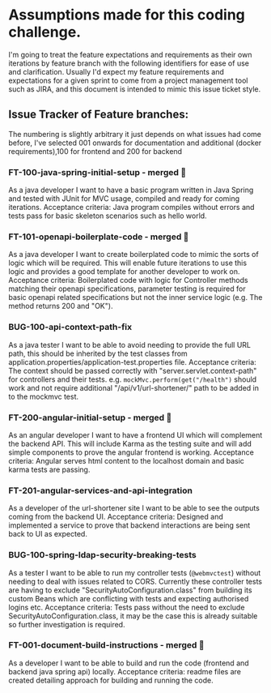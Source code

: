 # Assumptions made for this coding challenge.
I'm going to treat the feature expectations and requirements as their own iterations by feature branch with the following identifiers for ease of use and clarification.
Usually I'd expect my feature requirements and expectations for a given sprint to come from a project management tool such as JIRA, and this document is intended to mimic this issue ticket style.

## Issue Tracker of Feature branches:
The numbering is slightly arbitrary it just depends on what issues had come before, I've selected 001 onwards for documentation and additional (docker requirements),100 for frontend and 200 for backend

### FT-100-java-spring-initial-setup - merged 🚀
As a java developer I want to have a basic program written in Java Spring and tested with JUnit for MVC usage, compiled and ready for coming iterations.
Acceptance criteria: Java program compiles without errors and tests pass for basic skeleton scenarios such as hello world.

### FT-101-openapi-boilerplate-code - merged 🚀
As a java developer I want to create boilerplated code to mimic the sorts of logic which will be required.
This will enable future iterations to use this logic and provides a good template for another developer to work on.
Acceptance criteria: Boilerplated code with logic for Controller methods matching their openapi specifications, parameter testing is required for basic openapi related specifications but not the inner service logic (e.g. The method returns 200 and "OK").

### BUG-100-api-context-path-fix 
As a java tester I want to be able to avoid needing to provide the full URL path, this should be inherited by the test classes from application.properties/application-test.properties file.
Acceptance criteria: The context should be passed correctly with "server.servlet.context-path" for controllers and their tests.
e.g. `mockMvc.perform(get("/health")` should work and not require additional "/api/v1/url-shortener/" path to be added in to the mockmvc test.

### FT-200-angular-initial-setup - merged 🚀
As an angular developer I want to have a frontend UI which will complement the backend API.
This will include Karma as the testing suite and will add simple components to prove the angular frontend is working.
Acceptance criteria: Angular serves html content to the localhost domain and basic karma tests are passing.

### FT-201-angular-services-and-api-integration
As a developer of the url-shortener site I want to be able to see the outputs coming from the backend UI.
Acceptance criteria: Designed and implemented a service to prove that backend interactions are being sent back to UI as expected.

### BUG-100-spring-ldap-security-breaking-tests
As a tester I want to be able to run my controller tests (`@webmvctest`) without needing to deal with issues related to CORS.
Currently these controller tests are having to exclude "SecurityAutoConfiguration.class" from building its custom Beans which are conflicting with tests and expecting authorised logins etc.
Acceptance criteria: Tests pass without the need to exclude SecurityAutoConfiguration.class, it may be the case this is already suitable so further investigation is required.

### FT-001-document-build-instructions - merged 🚀
As a developer I want to be able to build and run the code (frontend and backend java spring api) locally.
Acceptance criteria: readme files are created detailing approach for building and running the code.
